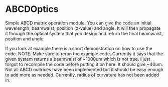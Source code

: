 # ABCDOptics
Simple ABCD matrix operation module. You can give the code an initial wavelength, beamwaist, position (z-value) and angle.
It will then propagate it through the optical system that you design and return the final beamwaist, position and angle.

If you look at example there is a short demonstration on how to use the code.
NOTE: Make sure to rerun the example code. Currently it says that the given system returns a beamwaist of ~1000um which is not true. I just forgot to recompile the code
before putting it on here. It should give ~40um.
Not all ABCD matrices have been implemented but it should be easy enough to add more as needed.
Currently, radius of curvature has not been added in.
